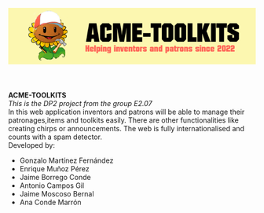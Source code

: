 ![Marga](https://raw.githubusercontent.com/anac29/Acme-Toolkits/master/src/main/webapp/META-INF/resources/images/banner.png)
<br />
<br />
<br />
<br />
**ACME-TOOLKITS**<br />
_This is the DP2 project from the group E2.07_<br />
In this web application inventors and patrons will be able to manage their patronages,items and toolkits easily.
There are other functionalities like creating chirps or announcements. The web is fully internationalised and counts with
a spam detector.<br />
Developed by:<br />
+ Gonzalo Martínez Fernández<br />
+ Enrique Muñoz Pérez<br />
+ Jaime Borrego Conde<br />
+ Antonio Campos Gil<br />
+ Jaime Moscoso Bernal<br />
+ Ana Conde Marrón<br />


 
